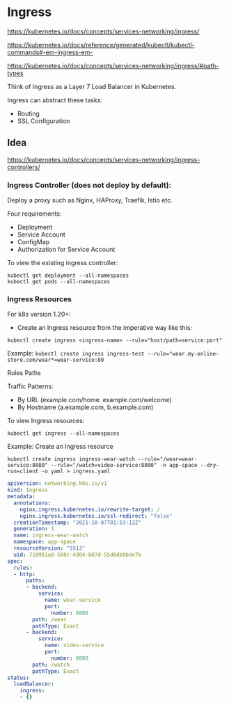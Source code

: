 # Ingress
https://kubernetes.io/docs/concepts/services-networking/ingress/

https://kubernetes.io/docs/reference/generated/kubectl/kubectl-commands#-em-ingress-em-

https://kubernetes.io/docs/concepts/services-networking/ingress/#path-types

Think of Ingress as a Layer 7 Load Balancer in Kubernetes.

Ingress can abstract these tasks:
- Routing
- SSL Configuration

## Idea
https://kubernetes.io/docs/concepts/services-networking/ingress-controllers/

### Ingress Controller (does not deploy by default): 

Deploy a proxy such as Nginx, HAProxy, Traefik, Istio etc.

Four requirements:
- Deployment
- Service Account
- ConfigMap
- Authorization for Service Account

To view the existing ingress controller:
```
kubectl get deployment --all-namespaces
kubectl get pods --all-namespaces
```

### Ingress Resources
For k8s version 1.20+:
- Create an Ingress resource from the imperative way like this:

```
kubectl create ingress <ingress-name> --rule="host/path=service:port"
```

Example: `kubectl create ingress ingress-test --rule="wear.my-online-store.com/wear*=wear-service:80`

Rules
Paths

Traffic Patterns:
- By URL (example.com/home. example.com/welcome)
- By Hostname (a.example.com, b.example.com) 

To view Ingress resources:
```
kubectl get ingress --all-namespaces
```

Example:
Create an Ingress resource
```
kubectl create ingress ingress-wear-watch --rule="/wear=wear-service:8080" --rule="/watch=video-service:8080" -n app-space --dry-run=client -o yaml > ingress.yaml
```

```yaml
apiVersion: networking.k8s.io/v1
kind: Ingress
metadata:
  annotations:
    nginx.ingress.kubernetes.io/rewrite-target: /
    nginx.ingress.kubernetes.io/ssl-redirect: "false"
  creationTimestamp: "2021-10-07T01:53:12Z"
  generation: 1
  name: ingress-wear-watch
  namespace: app-space
  resourceVersion: "5513"
  uid: 710981a0-508c-4904-b07d-55d6db9bde7b
spec:
  rules:
  - http:
      paths:
      - backend:
          service:
            name: wear-service
            port:
              number: 8080
        path: /wear
        pathType: Exact
      - backend:
          service:
            name: video-service
            port:
              number: 8080
        path: /watch
        pathType: Exact
status:
  loadBalancer:
    ingress:
    - {}
```